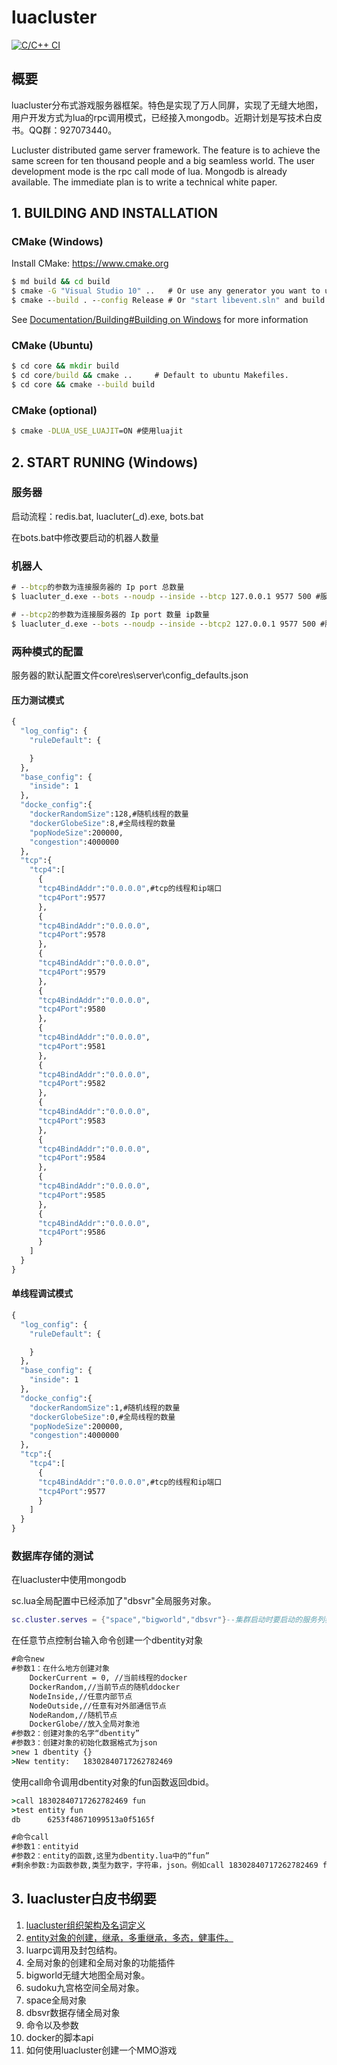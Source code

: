 # luacluster

[![C/C++ CI](https://github.com/surparallel/luacluter/actions/workflows/c-cpp.yml/badge.svg)](https://github.com/surparallel/luacluter/actions/workflows/c-cpp.yml)

## 概要

luacluster分布式游戏服务器框架。特色是实现了万人同屏，实现了无缝大地图，用户开发方式为lua的rpc调用模式，已经接入mongodb。近期计划是写技术白皮书。QQ群：927073440。

Lucluster distributed game server framework. The feature is to achieve the same screen for ten thousand people and a big seamless world. The user development mode is the rpc call mode of lua. Mongodb is already available. The immediate plan is to write a technical white paper.

## 1. BUILDING AND INSTALLATION

### CMake (Windows)

Install CMake: <https://www.cmake.org>

``` cmd
$ md build && cd build
$ cmake -G "Visual Studio 10" ..   # Or use any generator you want to use. Run cmake --help for a list
$ cmake --build . --config Release # Or "start libevent.sln" and build with menu in Visual Studio.
```

See [Documentation/Building#Building on Windows](/Documentation/Building.md#building-on-windows) for more information

### CMake (Ubuntu)

``` cmd
$ cd core && mkdir build
$ cd core/build && cmake ..     # Default to ubuntu Makefiles.
$ cd core && cmake --build build
```

### CMake  (optional)

``` cmd
$ cmake -DLUA_USE_LUAJIT=ON #使用luajit
```

## 2. START RUNING (Windows)

### 服务器

启动流程：redis.bat, luacluter(_d).exe, bots.bat

在bots.bat中修改要启动的机器人数量

### 机器人

``` cmd
# --btcp的参数为连接服务器的 Ip port 总数量
$ luacluter_d.exe --bots --noudp --inside --btcp 127.0.0.1 9577 500 #服务器ip, 端口，总数量

# --btcp2的参数为连接服务器的 Ip port 数量 ip数量
$ luacluter_d.exe --bots --noudp --inside --btcp2 127.0.0.1 9577 500 #服务器ip, 端口，数量， ip的数量
```

### 两种模式的配置

服务器的默认配置文件core\res\server\config_defaults.json

#### 压力测试模式

``` cmd
{
  "log_config": {
    "ruleDefault": {

    }
  },
  "base_config": {
    "inside": 1
  },
  "docke_config":{
    "dockerRandomSize":128,#随机线程的数量
    "dockerGlobeSize":8,#全局线程的数量
    "popNodeSize":200000,
    "congestion":4000000
  },
  "tcp":{
    "tcp4":[
      {
      "tcp4BindAddr":"0.0.0.0",#tcp的线程和ip端口
      "tcp4Port":9577
      }, 
      {
      "tcp4BindAddr":"0.0.0.0",
      "tcp4Port":9578
      }, 
      {
      "tcp4BindAddr":"0.0.0.0",
      "tcp4Port":9579
      }, 
      {
      "tcp4BindAddr":"0.0.0.0",
      "tcp4Port":9580
      }, 
      {
      "tcp4BindAddr":"0.0.0.0",
      "tcp4Port":9581
      }, 
      {
      "tcp4BindAddr":"0.0.0.0",
      "tcp4Port":9582
      }, 
      {
      "tcp4BindAddr":"0.0.0.0",
      "tcp4Port":9583
      }, 
      {
      "tcp4BindAddr":"0.0.0.0",
      "tcp4Port":9584
      }, 
      {
      "tcp4BindAddr":"0.0.0.0",
      "tcp4Port":9585
      }, 
      {
      "tcp4BindAddr":"0.0.0.0",
      "tcp4Port":9586
      }
    ]
  }
}
```

#### 单线程调试模式

``` cmd
{
  "log_config": {
    "ruleDefault": {

    }
  },
  "base_config": {
    "inside": 1
  },
  "docke_config":{
    "dockerRandomSize":1,#随机线程的数量
    "dockerGlobeSize":0,#全局线程的数量
    "popNodeSize":200000,
    "congestion":4000000
  },
  "tcp":{
    "tcp4":[
      {
      "tcp4BindAddr":"0.0.0.0",#tcp的线程和ip端口
      "tcp4Port":9577
      }
    ]
  }
}
```

### 数据库存储的测试

在luacluster中使用mongodb

sc.lua全局配置中已经添加了"dbsvr"全局服务对象。

``` lua
sc.cluster.serves = {"space","bigworld","dbsvr"}--集群启动时要启动的服务列表
```

在任意节点控制台输入命令创建一个dbentity对象

``` cmd
#命令new
#参数1：在什么地方创建对象
	DockerCurrent = 0, //当前线程的docker
	DockerRandom,//当前节点的随机ddocker
	NodeInside,//任意内部节点
	NodeOutside,//任意有对外部通信节点
	NodeRandom,//随机节点
	DockerGlobe//放入全局对象池
#参数2：创建对象的名字“dbentity”
#参数3：创建对象的初始化数据格式为json
>new 1 dbentity {}
>New tentity:   18302840717262782469
```

使用call命令调用dbentity对象的fun函数返回dbid。

``` cmd
>call 18302840717262782469 fun
>test entity fun
db      6253f48671099513a0f5165f

#命令call
#参数1：entityid
#参数2：entity的函数,这里为dbentity.lua中的“fun”
#剩余参数:为函数参数,类型为数字，字符串，json。例如call 18302840717262782469 fun2 111 {"a"：1} aaa
```

## 3. luacluster白皮书纲要

1. [luacluster组织架构及名词定义](./docs/1.整体架构设计.md)
2. [entity对象的创建，继承，多重继承，多态，健事件。](./docs/2.entity的面向对象.md)
3. luarpc调用及封包结构。
4. 全局对象的创建和全局对象的功能插件
5. bigworld无缝大地图全局对象。
6. sudoku九宫格空间全局对象。
7. space全局对象
8. dbsvr数据存储全局对象
9. 命令以及参数
10. docker的脚本api
11. 如何使用luacluster创建一个MMO游戏
